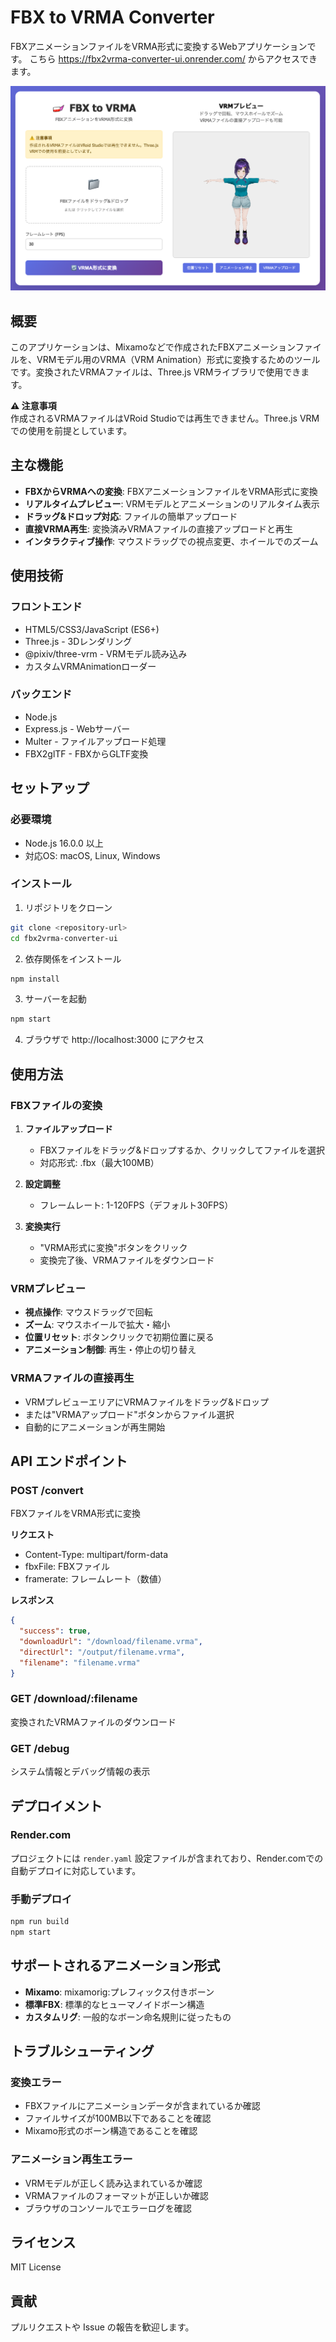 # FBX to VRMA Converter

FBXアニメーションファイルをVRMA形式に変換するWebアプリケーションです。
こちら https://fbx2vrma-converter-ui.onrender.com/ からアクセスできます。

![Thumbnail](public/thumbnail.png)

## 概要

このアプリケーションは、Mixamoなどで作成されたFBXアニメーションファイルを、VRMモデル用のVRMA（VRM Animation）形式に変換するためのツールです。変換されたVRMAファイルは、Three.js VRMライブラリで使用できます。

**⚠️ 注意事項**  
作成されるVRMAファイルはVRoid Studioでは再生できません。Three.js VRMでの使用を前提としています。

## 主な機能

- **FBXからVRMAへの変換**: FBXアニメーションファイルをVRMA形式に変換
- **リアルタイムプレビュー**: VRMモデルとアニメーションのリアルタイム表示
- **ドラッグ&ドロップ対応**: ファイルの簡単アップロード
- **直接VRMA再生**: 変換済みVRMAファイルの直接アップロードと再生
- **インタラクティブ操作**: マウスドラッグでの視点変更、ホイールでのズーム

## 使用技術

### フロントエンド
- HTML5/CSS3/JavaScript (ES6+)
- Three.js - 3Dレンダリング
- @pixiv/three-vrm - VRMモデル読み込み
- カスタムVRMAnimationローダー

### バックエンド
- Node.js
- Express.js - Webサーバー
- Multer - ファイルアップロード処理
- FBX2glTF - FBXからGLTF変換

## セットアップ

### 必要環境
- Node.js 16.0.0 以上
- 対応OS: macOS, Linux, Windows

### インストール

1. リポジトリをクローン
```bash
git clone <repository-url>
cd fbx2vrma-converter-ui
```

2. 依存関係をインストール
```bash
npm install
```

3. サーバーを起動
```bash
npm start
```

4. ブラウザで http://localhost:3000 にアクセス

## 使用方法

### FBXファイルの変換

1. **ファイルアップロード**
   - FBXファイルをドラッグ&ドロップするか、クリックしてファイルを選択
   - 対応形式: .fbx（最大100MB）

2. **設定調整**
   - フレームレート: 1-120FPS（デフォルト30FPS）

3. **変換実行**
   - "VRMA形式に変換"ボタンをクリック
   - 変換完了後、VRMAファイルをダウンロード

### VRMプレビュー

- **視点操作**: マウスドラッグで回転
- **ズーム**: マウスホイールで拡大・縮小
- **位置リセット**: ボタンクリックで初期位置に戻る
- **アニメーション制御**: 再生・停止の切り替え

### VRMAファイルの直接再生

- VRMプレビューエリアにVRMAファイルをドラッグ&ドロップ
- または"VRMAアップロード"ボタンからファイル選択
- 自動的にアニメーションが再生開始

## API エンドポイント

### POST /convert
FBXファイルをVRMA形式に変換

**リクエスト**
- Content-Type: multipart/form-data
- fbxFile: FBXファイル
- framerate: フレームレート（数値）

**レスポンス**
```json
{
  "success": true,
  "downloadUrl": "/download/filename.vrma",
  "directUrl": "/output/filename.vrma",
  "filename": "filename.vrma"
}
```

### GET /download/:filename
変換されたVRMAファイルのダウンロード

### GET /debug
システム情報とデバッグ情報の表示

## デプロイメント

### Render.com
プロジェクトには `render.yaml` 設定ファイルが含まれており、Render.comでの自動デプロイに対応しています。

### 手動デプロイ
```bash
npm run build
npm start
```

## サポートされるアニメーション形式

- **Mixamo**: mixamorig:プレフィックス付きボーン
- **標準FBX**: 標準的なヒューマノイドボーン構造
- **カスタムリグ**: 一般的なボーン命名規則に従ったもの

## トラブルシューティング

### 変換エラー
- FBXファイルにアニメーションデータが含まれているか確認
- ファイルサイズが100MB以下であることを確認
- Mixamo形式のボーン構造であることを確認

### アニメーション再生エラー
- VRMモデルが正しく読み込まれているか確認
- VRMAファイルのフォーマットが正しいか確認
- ブラウザのコンソールでエラーログを確認

## ライセンス

MIT License

## 貢献

プルリクエストや Issue の報告を歓迎します。
